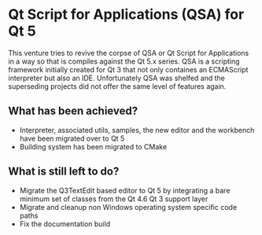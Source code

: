 # Qt Script for Applications (QSA) for Qt 5

This venture tries to revive the corpse of QSA or Qt Script for Applications in a way so that is compiles against the Qt 5.x series. QSA is a scripting framework initially created for Qt 3 that not only containes an ECMAScript interpreter but also an IDE. Unfortunately QSA was shelfed and the superseding projects did not offer the same level of features again.

## What has been achieved?

* Interpreter, associated utils, samples, the new editor and the workbench have been migrated over to Qt 5
* Building system has been migrated to CMake

## What is still left to do?

* Migrate the Q3TextEdit based editor to Qt 5 by integrating a bare minimum set of classes from the Qt 4.6 Qt 3 support layer
* Migrate and cleanup non Windows operating system specific code paths
* Fix the documentation build
